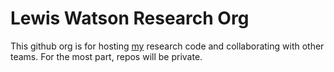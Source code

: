 # Lewis Watson Research Org

This github org is for hosting [my](https://watson.vc) research code and collaborating with other teams. For the most part, repos will be private.
